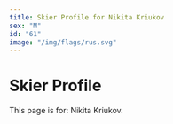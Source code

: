 ```yaml
---
title: Skier Profile for Nikita Kriukov
sex: "M"
id: "61"
image: "/img/flags/rus.svg" 
---
```


# Skier Profile

This page is for: Nikita Kriukov.
    